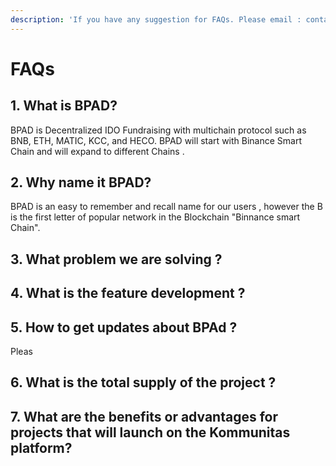 ```yaml
---
description: 'If you have any suggestion for FAQs. Please email : contact@bpad.network'
---
```


# FAQs

## **1. What is BPAD?**

BPAD is Decentralized IDO Fundraising with multichain protocol such as BNB, ETH, MATIC, KCC, and HECO. BPAD will start with Binance Smart Chain and will expand to different Chains .   



## **2.** Why name it BPAD?

BPAD is an easy to remember and recall name for our users , however the B is the first letter of popular network in the Blockchain "Binnance smart Chain". 



## **3.** What problem we are solving ?









## **4.** What is the feature development  ?









## **5.** How to get updates about BPAd  ?

Pleas







## **6. W**hat is the total supply of the project ?











## **7.** What are the benefits or advantages for projects that will launch on the Kommunitas platform?





